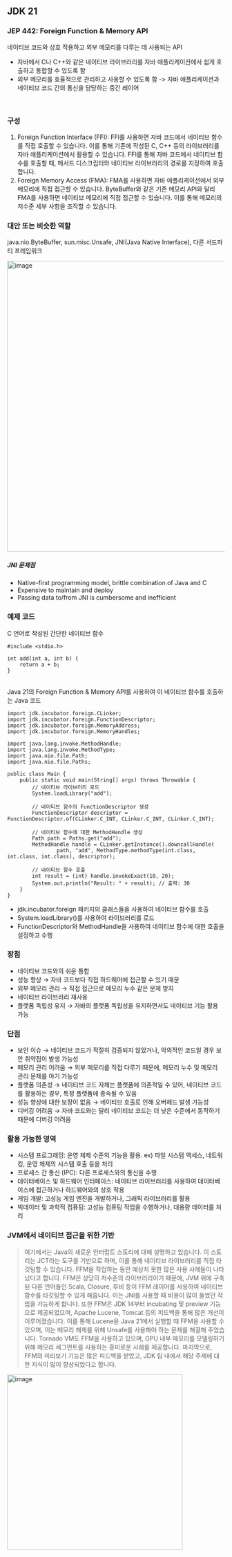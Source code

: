 ## JDK 21
### JEP 442: Foreign Function & Memory API

네이티브 코드와 상호 작용하고 외부 메모리를 다루는 데 사용되는 API
- 자바에서 C나 C++와 같은 네이티브 라이브러리를 자바 애플리케이션에서 쉽게 호출하고 통합할 수 있도록 함
- 외부 메모리를 효율적으로 관리하고 사용할 수 있도록 함
-> 자바 애플리케이션과 네이티브 코드 간의 통신을 담당하는 중간 레이어
<br>

### 구성
1. Foreign Function Interface (FFI): FFI를 사용하면 자바 코드에서 네이티브 함수를 직접 호출할 수 있습니다. 이를 통해 기존에 작성된 C, C++ 등의 라이브러리를 자바 애플리케이션에서 활용할 수 있습니다. FFI를 통해 자바 코드에서 네이티브 함수를 호출할 때, 메서드 디스크립터와 네이티브 라이브러리의 경로를 지정하여 호출합니다.
2. Foreign Memory Access (FMA): FMA를 사용하면 자바 애플리케이션에서 외부 메모리에 직접 접근할 수 있습니다. ByteBuffer와 같은 기존 메모리 API와 달리 FMA를 사용하면 네이티브 메모리에 직접 접근할 수 있습니다. 이를 통해 메모리의 저수준 세부 사항을 조작할 수 있습니다.

### 대안 또는 비슷한 역할 
java.nio.ByteBuffer, sun.misc.Unsafe, JNI(Java Native Interface), 다른 서드파티 프레임워크 


<img width="673" alt="image" src="https://github.com/sangminK/study/assets/47021861/5f3600f7-ebe7-478b-b851-827936670260">

##### JNI 문제점
- Native-first programming model, brittle combination of Java and C
- Expensive to maintain and deploy
- Passing data to/from JNI is cumbersome and inefficient



### 예제 코드 
C 언어로 작성된 간단한 네이티브 함수 
```c
#include <stdio.h>

int add(int a, int b) {
    return a + b;
}
```

<br>
Java 21의 Foreign Function & Memory API를 사용하여 이 네이티브 함수를 호출하는 Java 코드

```java
import jdk.incubator.foreign.CLinker;
import jdk.incubator.foreign.FunctionDescriptor;
import jdk.incubator.foreign.MemoryAddress;
import jdk.incubator.foreign.MemoryHandles;

import java.lang.invoke.MethodHandle;
import java.lang.invoke.MethodType;
import java.nio.file.Path;
import java.nio.file.Paths;

public class Main {
    public static void main(String[] args) throws Throwable {
        // 네이티브 라이브러리 로드
        System.loadLibrary("add");

        // 네이티브 함수의 FunctionDescriptor 생성
        FunctionDescriptor descriptor = FunctionDescriptor.of(CLinker.C_INT, CLinker.C_INT, CLinker.C_INT);

        // 네이티브 함수에 대한 MethodHandle 생성
        Path path = Paths.get("add");
        MethodHandle handle = CLinker.getInstance().downcallHandle(
                path, "add", MethodType.methodType(int.class, int.class, int.class), descriptor);

        // 네이티브 함수 호출
        int result = (int) handle.invokeExact(10, 20);
        System.out.println("Result: " + result); // 출력: 30
    }
}
```

- jdk.incubator.foreign 패키지의 클래스들을 사용하여 네이티브 함수를 호출
- System.loadLibrary()를 사용하여 라이브러리를 로드
- FunctionDescriptor와 MethodHandle을 사용하여 네이티브 함수에 대한 호출을 설정하고 수행


### 장점
- 네이티브 코드와의 쉬운 통합
- 성능 향상 → 자바 코드보다 직접 하드웨어에 접근할 수 있기 때문
- 외부 메모리 관리 → 직접 접근으로 메모리 누수 같은 문제 방지
- 네이티브 라이브러리 재사용
- 플랫폼 독립성 유지 → 자바의 플랫폼 독립성을 유지하면서도 네이티브 기능 활용 가능

### 단점
- 보안 이슈 → 네이티브 코드가 적절히 검증되지 않았거나, 악의적인 코드일 경우 보안 취약점이 발생 가능성 
- 메모리 관리 어려움 → 외부 메모리를 직접 다루기 때문에, 메모리 누수 및 메모리 관리 문제를 야기 가능성
- 플랫폼 의존성 → 네이티브 코드 자체는 플랫폼에 의존적일 수 있어, 네이티브 코드를 활용하는 경우, 특정 플랫폼에 종속될 수 있음
- 성능 향상에 대한 보장이 없음 → 네이티브 호출로 인해 오버헤드 발생 가능성
- 디버깅 어려움 → 자바 코드와는 달리 네이티브 코드는 더 낮은 수준에서 동작하기 때문에 디버깅 어려움

### 활용 가능한 영역
- 시스템 프로그래밍: 운영 체제 수준의 기능을 활용. ex) 파일 시스템 액세스, 네트워킹, 운영 체제의 시스템 호출 등을 처리
- 프로세스 간 통신 (IPC): 다른 프로세스와의 통신을 수행
- 데이터베이스 및 하드웨어 인터페이스: 네이티브 라이브러리를 사용하여 데이터베이스에 접근하거나 하드웨어와의 상호 작용
- 게임 개발: 고성능 게임 엔진을 개발하거나, 그래픽 라이브러리를 활용
- 빅데이터 및 과학적 컴퓨팅: 고성능 컴퓨팅 작업을 수행하거나, 대용량 데이터를 처리

### JVM에서 네이티브 접근을 위한 기반

> 여기에서는 Java의 새로운 인터럽트 스토리에 대해 설명하고 있습니다. 이 스토리는 JCT라는 도구를 기반으로 하며, 이를 통해 네이티브 라이브러리를 직접 타깃팅할 수 있습니다. FFM을 작업하는 동안 예상치 못한 많은 사용 사례들이 나타났다고 합니다. FFM은 상당히 저수준의 라이브러리이기 때문에, JVM 위에 구축된 다른 언어들인 Scala, Closure, 루비 등이 FFM 레이어를 사용하여 네이티브 함수를 타깃팅할 수 있게 해줍니다. 이는 JNI를 사용할 때 비용이 많이 들었던 작업을 가능하게 합니다. 또한 FFM은 JDK 14부터 incubating 및 preview 기능으로 제공되었으며, Apache Lucene, Tomcat 등의 피드백을 통해 많은 개선이 이루어졌습니다. 이를 통해 Lucene을 Java 21에서 실행할 때 FFM을 사용할 수 있으며, 이는 메모리 해제를 위해 Unsafe를 사용해야 하는 문제를 해결해 주었습니다. Tornado VM도 FFM을 사용하고 있으며, GPU 내부 메모리를 모델링하기 위해 메모리 세그먼트를 사용하는 흥미로운 사례를 제공합니다. 마지막으로, FFM의 미리보기 기능은 많은 피드백을 받았고, JDK 팀 내에서 해당 주제에 대한 지식이 많이 향상되었다고 합니다.

<img width="406" alt="image" src="https://github.com/sangminK/study/assets/47021861/5fb22769-2c8b-4b63-ae92-3e92cb99f1f6">

